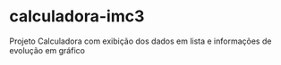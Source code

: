 # calculadora-imc3
Projeto Calculadora com exibição dos dados em lista e informações de evolução em gráfico
